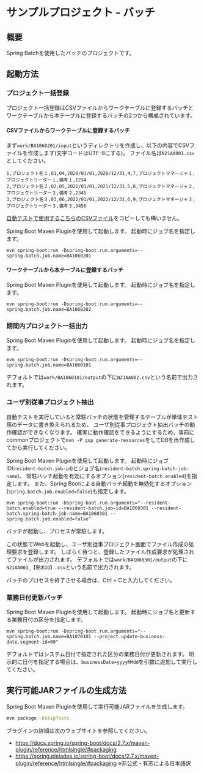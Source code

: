 # サンプルプロジェクト - バッチ

## 概要

Spring Batchを使用したバッチのプロジェクトです。

## 起動方法

### プロジェクト一括登録

プロジェクト一括登録はCSVファイルからワークテーブルに登録するバッチとワークテーブルから本テーブルに登録するバッチの2つから構成されています。

#### CSVファイルからワークテーブルに登録するバッチ

まず`work/BA1060201/input`というディレクトリを作成し、以下の内容でCSVファイルを作成します(文字コードはUTF-8にする)。
ファイル名は`N21AA001.csv`としてください。

```csv
1,プロジェクト名１,01,04,2020/01/01,2020/12/31,4,7,プロジェクトマネージャ１,プロジェクトリーダー１,備考１,1234
2,プロジェクト名２,02,05,2021/01/01,2021/12/31,5,8,プロジェクトマネージャ２,プロジェクトリーダー２,備考２,2345
3,プロジェクト名３,03,06,2022/01/01,2022/12/31,6,9,プロジェクトマネージャ３,プロジェクトリーダー３,備考３,3456
```

[自動テストで使用するこちらのCSVファイル](src/test/resources/com/example/batch/project/ImportProjectsToWorkTest/testMultiRecord/input.csv)をコピーしても構いません。

Spring Boot Maven Pluginを使用して起動します。
起動時にジョブ名を指定します。

```
mvn spring-boot:run -Dspring-boot.run.arguments=--spring.batch.job.name=BA1060201
```

#### ワークテーブルから本テーブルに登録するバッチ

Spring Boot Maven Pluginを使用して起動します。
起動時にジョブ名を指定します。

```
mvn spring-boot:run -Dspring-boot.run.arguments=--spring.batch.job.name=BA1060202
```

### 期間内プロジェクト一括出力

Spring Boot Maven Pluginを使用して起動します。
起動時にジョブ名を指定します。

```
mvn spring-boot:run -Dspring-boot.run.arguments=--spring.batch.job.name=BA1060101
```

デフォルトでは`work/BA1060101/output`の下に`N21AA002.csv`という名前で出力されます。

### ユーザ別従事プロジェクト抽出

自動テストを実行していると常駐バッチの状態を管理するテーブルが単体テスト用のデータに書き換えられるため、
ユーザ別従事プロジェクト抽出バッチの動作確認ができなくなります。
確実に動作確認をできるようにするため、事前にcommonプロジェクトで`mvn -P gsp generate-resources`をしてDBを再作成してから実行してください。

Spring Boot Maven Pluginを使用して起動します。
起動時にジョブID(`resident-batch.job-id`)とジョブ名(`resident-batch.spring-batch-job-name`)、
常駐バッチ起動を有効にするオプション(`resident-batch.enabled`)を指定します。
また、Spring Bootによる自動バッチ起動を無効化するオプション(`spring.batch.job.enabled=false`)も指定します。

```
mvn spring-boot:run -Dspring-boot.run.arguments="--resident-batch.enabled=true --resident-batch.job-id=BA1060301 --resident-batch.spring-batch-job-name=BA1060301 --spring.batch.job.enabled=false"
```

バッチが起動し、プロセスが常駐します。

この状態でWebを起動し、ユーザ別従事プロジェクト画面でファイル作成の処理要求を登録します。
しばらく待つと、登録したファイル作成要求が処理されてファイルが出力されます。
デフォルトでは`work/BA1060301/output`の下に`N21AA003_【要求ID】.csv`という名前で出力されます。

バッチのプロセスを終了させる場合は、Ctrl + Cと入力してください。

### 業務日付更新バッチ

Spring Boot Maven Pluginを使用して起動します。
起動時にジョブ名と更新する業務日付の区分を指定します。

```
mvn spring-boot:run -Dspring-boot.run.arguments="--spring.batch.job.name=BA1070101 --project.update-business-date.segment-id=00"
```

デフォルトではシステム日付で指定された区分の業務日付が更新されます。
明示的に日付を指定する場合は、`businessDate=yyyyMMdd`を引数に追加して実行してください。

## 実行可能JARファイルの生成方法

Spring Boot Maven Pluginを使用して実行可能JARファイルを生成します。

```bash
mvn package -DskipTests
```

プラグインの詳細は次のウェブサイトを参照してください。

- https://docs.spring.io/spring-boot/docs/2.7.x/maven-plugin/reference/htmlsingle/#packaging
- https://spring.pleiades.io/spring-boot/docs/2.7.x/maven-plugin/reference/htmlsingle/#packaging ※非公式・有志による日本語訳

